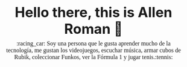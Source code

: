 <style type = "text/css">
  body {
    margin: 0;
    font-family: var(--bs-body-font-family);
    font-size: var(--bs-body-font-size);
    font-weight: var(--bs-body-font-weight);
    line-height: var(--bs-body-line-height);
    color: var(--bs-body-color);
    text-align: var(--bs-body-text-align);
    background-color: var(--bs-body-bg);
    -webkit-text-size-adjust: 100%;
    -webkit-tap-highlight-color: rgba(0, 0, 0, 0);
  }
  
  hr {
    margin: 1rem 0;
    color: inherit;
    background-color: currentColor;
    border: 0;
    opacity: 0.25;
  }
  
  hr:not([size]) {
    height: 1px;
  }
  
  h6, .h6, h5, .h5, h4, .h4, h3, .h3, h2, .h2, h1, .h1 {
    margin-top: 0;
    margin-bottom: 0.5rem;
    font-family: "Montserrat", -apple-system, BlinkMacSystemFont, "Segoe UI", Roboto, "Helvetica Neue", Arial, sans-serif, "Apple Color Emoji", "Segoe UI Emoji", "Segoe UI Symbol", "Noto Color Emoji";
    font-weight: 700;
    line-height: 1.2;
  }
  
  h1, .h1 {
    font-size: calc(1.375rem + 1.5vw);
  }
  @media (min-width: 1200px) {
    h1, .h1 {
      font-size: 2.5rem;
    }
  }
  
  h2, .h2 {
    font-size: calc(1.325rem + 0.9vw);
  }
  @media (min-width: 1200px) {
    h2, .h2 {
      font-size: 2rem;
    }
  }
  
  h3, .h3 {
    font-size: calc(1.3rem + 0.6vw);
  }
  @media (min-width: 1200px) {
    h3, .h3 {
      font-size: 1.75rem;
    }
  }
  
  h4, .h4 {
    font-size: calc(1.275rem + 0.3vw);
  }
  @media (min-width: 1200px) {
    h4, .h4 {
      font-size: 1.5rem;
    }
  }
  
  h5, .h5 {
    font-size: 1.25rem;
  }
  
  h6, .h6 {
    font-size: 1rem;
  }
  
  p {
    margin-top: 0;
    margin-bottom: 1rem;
  }

  * {
    margin: 0;
    padding: 0;
    box-sizing: border-box;
  }

  table {
    border-collapse: collapse;
    width: 100%;
    text-align: center;
    }
    td, th {
    font-family: bahnschrift;
    border: 1px solid #4e4d4d;
    text-align: center;
    padding: 8px;
    }
    tbody{
      font-family: bahnschrift;
      font-size: 12px;
      color : white;
      background: 1px solid #4e4d4d;
      text-align: center;
      padding: 8px;
    }
  
</style>


<h1 align="center">   
  Hello there, this is Allen Roman 👋
</h1>

<p align="center">:racing_car: Soy una persona que le gusta aprender mucho de la tecnología, me gustan los videojuegos, escuchar música, armar cubos de Rubik, coleccionar Funkos, ver la Fórmula 1 y jugar tenis.:tennis: </p>
